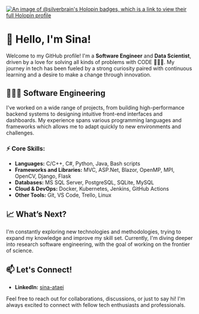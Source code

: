 <!---
Silverbrain/Silverbrain is a ✨ special ✨ repository because its `README.md` (this file) appears on your GitHub profile.
You can click the Preview link to take a look at your changes.
--->
[![An image of @silverbrain's Holopin badges, which is a link to view their full Holopin profile](https://holopin.me/silverbrain)](https://holopin.io/@silverbrain)

# 👋 Hello, I'm Sina!

Welcome to my GitHub profile! I'm a **Software Engineer** and **Data Scientist**, driven by a love for solving all kinds of problems with CODE 🧑🏻‍💻. My journey in tech has been fueled by a strong curiosity paired with continuous learning and a desire to make a change through innovation.

## 🧑🏻‍💻 Software Engineering

I've worked on a wide range of projects, from building high-performance backend systems to designing intuitive front-end interfaces and dashboards. My experience spans various programming languages and frameworks which allows me to adapt quickly to new environments and challenges.

### ⚡ Core Skills:
- **Languages:** C/C++, C#, Python, Java, Bash scripts
- **Frameworks and Libraries:** MVC, ASP.Net, Blazor, OpenMP, MPI, OpenCV, Django, Flask
- **Databases:** MS SQL Server, PostgreSQL, SQLite, MySQL
- **Cloud & DevOps:** Docker, Kubernetes, Jenkins, GitHub Actions
- **Other Tools:** Git, VS Code, Trello, Linux

## 📈 What’s Next?

I'm constantly exploring new technologies and methodologies, trying to expand my knowledge and improve my skill set. Currently, I'm diving deeper into research software engineering, with the goal of working on the frontier of science.

## 📫 Let's Connect!

- **LinkedIn:** [sina-ataei](https://www.linkedin.com/in/sina-ataei/)

Feel free to reach out for collaborations, discussions, or just to say hi! I'm always excited to connect with fellow tech enthusiasts and professionals.
